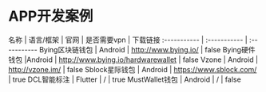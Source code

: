 # APP开发案例

名称 | 语言/框架 | 官网 | 是否需要vpn | 下载链接
:----------- | :----------- | :-----------
Bying区块链钱包         | Android        | http://www.bying.io/ | false
Bying硬件钱包 |Android | http://www.bying.io/hardwarewallet | false
Vzone | Android | http://vzone.im/ | false
Sblock星际钱包 | Android | https://www.sblock.com/ | true
DCL智能标注 | Flutter | / | true
MustWallet钱包 | Android | / | false
